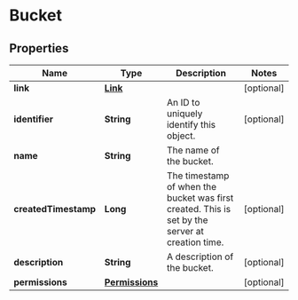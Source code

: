 

# Bucket

## Properties

Name | Type | Description | Notes
------------ | ------------- | ------------- | -------------
**link** | [**Link**](Link.md) |  |  [optional]
**identifier** | **String** | An ID to uniquely identify this object. |  [optional]
**name** | **String** | The name of the bucket. | 
**createdTimestamp** | **Long** | The timestamp of when the bucket was first created. This is set by the server at creation time. |  [optional]
**description** | **String** | A description of the bucket. |  [optional]
**permissions** | [**Permissions**](Permissions.md) |  |  [optional]



